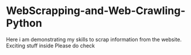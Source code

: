 # WebScrapping-and-Web-Crawling-Python
Here i am demonstrating my skills to scrap information from the website. Exciting stuff inside Please do check 

